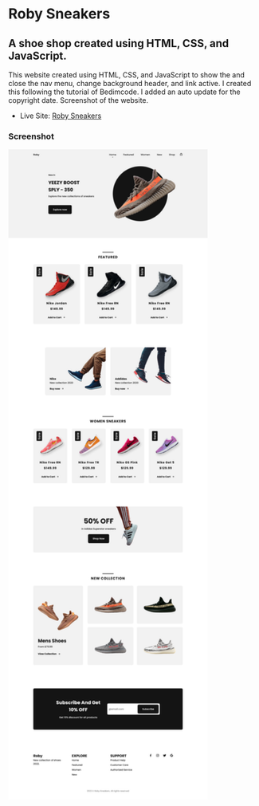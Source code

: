 <h1>Roby Sneakers</h1>

<h2>A shoe shop created using HTML, CSS, and JavaScript.</h2>

<p>This website created using HTML, CSS, and JavaScript to show the and close the nav menu, change background header, and link active. I created this following the tutorial of Bedimcode. I added an auto update for the copyright date. Screenshot of the website.</p>

- Live Site: [Roby Sneakers](https://roby-sneakers.netlify.app/)

### Screenshot

<img src="./screenshot.png" width="400">
